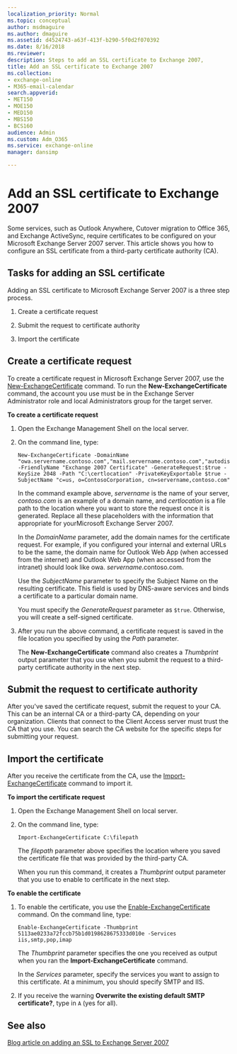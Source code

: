 ```yaml
---
localization_priority: Normal
ms.topic: conceptual
author: msdmaguire
ms.author: dmaguire
ms.assetid: d4524743-a63f-413f-b290-5f0d2f070392
ms.date: 8/16/2018
ms.reviewer: 
description: Steps to add an SSL certificate to Exchange 2007,
title: Add an SSL certificate to Exchange 2007
ms.collection: 
- exchange-online
- M365-email-calendar
search.appverid:
- MET150
- MOE150
- MED150
- MBS150
- BCS160
audience: Admin
ms.custom: Adm_O365
ms.service: exchange-online
manager: dansimp

---
```


# Add an SSL certificate to Exchange 2007

Some services, such as Outlook Anywhere, Cutover migration to Office 365, and Exchange ActiveSync, require certificates to be configured on your Microsoft Exchange Server 2007 server. This article shows you how to configure an SSL certificate from a third-party certificate authority (CA).

## Tasks for adding an SSL certificate

Adding an SSL certificate to Microsoft Exchange Server 2007 is a three step process.

1. Create a certificate request

2. Submit the request to certificate authority

3. Import the certificate

## Create a certificate request
<a name="BK_Createrequest"> </a>

To create a certificate request in Microsoft Exchange Server 2007, use the [New-ExchangeCertificate](https://go.microsoft.com/fwlink/p/?LinkId=615756) command. To run the **New-ExchangeCertificate** command, the account you use must be in the Exchange Server Administrator role and local Administrators group for the target server.

 **To create a certificate request**

1. Open the Exchange Management Shell on the local server.

2. On the command line, type:

    ```
    New-ExchangeCertificate -DomainName "owa.servername.contoso.com","mail.servername.contoso.com","autodiscover.servername.contoso.com","sts.servername,contoso.com","oos.servername.contoso.com","mail12.servername.contoso.com","edge.servername.contoso.com" -FriendlyName "Exchange 2007 Certificate" -GenerateRequest:$true -KeySize 2048 -Path "C:\certlocation" -PrivateKeyExportable $true -SubjectName "c=us, o=ContosoCorporation, cn=servername,contoso.com"
    ```

    In the command example above, _servername_ is the name of your server, _contoso.com_ is an example of a domain name, and _certlocation_ is a file path to the location where you want to store the request once it is generated. Replace all these placeholders with the information that appropriate for yourMicrosoft Exchange Server 2007.

    In the _DomainName_ parameter, add the domain names for the certificate request. For example, if you configured your internal and external URLs to be the same, the domain name for Outlook Web App (when accessed from the internet) and Outlook Web App (when accessed from the intranet) should look like owa. _servername_.contoso.com.

    Use the _SubjectName_ parameter to specify the Subject Name on the resulting certificate. This field is used by DNS-aware services and binds a certificate to a particular domain name.

    You must specify the _GenerateRequest_ parameter as `$true`. Otherwise, you will create a self-signed certificate.

3. After you run the above command, a certificate request is saved in the file location you specified by using the _Path_ parameter.

    The **New-ExchangeCertificate** command also creates a _Thumbprint_ output parameter that you use when you submit the request to a third-party certificate authority in the next step.

## Submit the request to certificate authority
<a name="BK_SR"> </a>

After you've saved the certificate request, submit the request to your CA. This can be an internal CA or a third-party CA, depending on your organization. Clients that connect to the Client Access server must trust the CA that you use. You can search the CA website for the specific steps for submitting your request.

## Import the certificate
<a name="BK_import"> </a>

After you receive the certificate from the CA, use the [Import-ExchangeCertificate](https://go.microsoft.com/fwlink/p/?LinkId=615769) command to import it.

 **To import the certificate request**

1. Open the Exchange Management Shell on local server.

2. On the command line, type:

    ```
    Import-ExchangeCertificate C:\filepath
    ```

    The _filepath_ parameter above specifies the location where you saved the certificate file that was provided by the third-party CA.

    When you run this command, it creates a _Thumbprint_ output parameter that you use to enable to certificate in the next step.

 **To enable the certificate**

1. To enable the certificate, you use the [Enable-ExchangeCertificate](https://go.microsoft.com/fwlink/p/?LinkId=615770) command. On the command line, type:

    ```
    Enable-ExchangeCertificate -Thumbprint 5113ae0233a72fccb75b1d0198628675333d010e -Services iis,smtp,pop,imap
    ```

    The _Thumbprint_ parameter specifies the one you received as output when you ran the **Import-ExchangeCertificate** command.

    In the _Services_ parameter, specify the services you want to assign to this certificate. At a minimum, you should specify SMTP and IIS.

2. If you receive the warning **Overwrite the existing default SMTP certificate?**, type in `A` (yes for all).

## See also
<a name="BK_import"> </a>

[Blog article on adding an SSL to Exchange Server 2007](https://go.microsoft.com/fwlink/p/?LinkId=615759)
